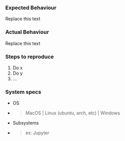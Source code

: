 ### Expected Behaviour
Replace this text

### Actual Behaviour
Replace this text

### Steps to reproduce
1. Do x
2. Do y
3. ...

### System specs
- OS
- > MacOS | Linux (ubuntu, arch, etc) | Windows
- Subsystems
- > ex: Jupyter